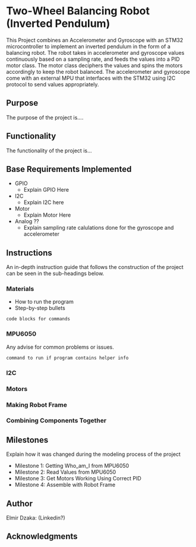 # Two-Wheel Balancing Robot (Inverted Pendulum) 

This Project combines an Accelerometer and Gyroscope with an STM32 microcontroller to implement an inverted pendulum in the form of a balancing robot. The robot takes in accelerometer and gyroscope values continuously based on a sampling rate, and feeds the values into a PID motor class. The motor class deciphers the values and spins the motors accordingly to keep the robot balanced. The accelerometer and gyroscope come with an external MPU that interfaces with the STM32 using I2C protocol to send values appropriately.

## Purpose
The purpose of the project is....

## Functionality

The functionality of the project is...

## Base Requirements Implemented

* GPIO
   * Explain GPIO Here
* I2C
   * Explain I2C here 
* Motor
   * Explain Motor Here 
* Analog ??
   * Explain sampling rate calulations done for the gyroscope and accelerometer 

## Instructions

An in-depth instruction guide that follows the construction of the project can be seen in the sub-headings below.

### Materials

* How to run the program
* Step-by-step bullets
```
code blocks for commands
```

### MPU6050

Any advise for common problems or issues.
```
command to run if program contains helper info
```

### I2C


### Motors

### Making Robot Frame

### Combining Components Together

## Milestones

Explain how it was changed during the modeling process of the project

* Milestone 1: Getting Who_am_I from MPU6050
* Milestone 2: Read Values from MPU6050
* Milestone 3: Get Motors Working Using Correct PID
* Milestone 4: Assemble with Robot Frame

## Author

Elmir Dzaka: (Linkedin?)

## 



## Acknowledgments
